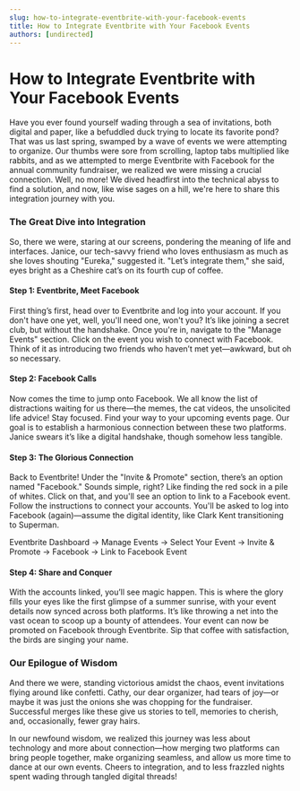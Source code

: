 ```yaml
---
slug: how-to-integrate-eventbrite-with-your-facebook-events
title: How to Integrate Eventbrite with Your Facebook Events
authors: [undirected]
---
```


# How to Integrate Eventbrite with Your Facebook Events

Have you ever found yourself wading through a sea of invitations, both digital and paper, like a befuddled duck trying to locate its favorite pond? That was us last spring, swamped by a wave of events we were attempting to organize. Our thumbs were sore from scrolling, laptop tabs multiplied like rabbits, and as we attempted to merge Eventbrite with Facebook for the annual community fundraiser, we realized we were missing a crucial connection. Well, no more! We dived headfirst into the technical abyss to find a solution, and now, like wise sages on a hill, we're here to share this integration journey with you.

### The Great Dive into Integration

So, there we were, staring at our screens, pondering the meaning of life and interfaces. Janice, our tech-savvy friend who loves enthusiasm as much as she loves shouting "Eureka," suggested it. "Let’s integrate them," she said, eyes bright as a Cheshire cat’s on its fourth cup of coffee.

#### Step 1: Eventbrite, Meet Facebook

First thing’s first, head over to Eventbrite and log into your account. If you don't have one yet, well, you'll need one, won't you? It’s like joining a secret club, but without the handshake. Once you're in, navigate to the "Manage Events" section. Click on the event you wish to connect with Facebook. Think of it as introducing two friends who haven’t met yet—awkward, but oh so necessary.

#### Step 2: Facebook Calls

Now comes the time to jump onto Facebook. We all know the list of distractions waiting for us there—the memes, the cat videos, the unsolicited life advice! Stay focused. Find your way to your upcoming events page. Our goal is to establish a harmonious connection between these two platforms. Janice swears it’s like a digital handshake, though somehow less tangible.

#### Step 3: The Glorious Connection

Back to Eventbrite! Under the "Invite & Promote" section, there’s an option named "Facebook." Sounds simple, right? Like finding the red sock in a pile of whites. Click on that, and you'll see an option to link to a Facebook event. Follow the instructions to connect your accounts. You'll be asked to log into Facebook (again)—assume the digital identity, like Clark Kent transitioning to Superman.


Eventbrite Dashboard -> Manage Events -> Select Your Event
-> Invite & Promote -> Facebook -> Link to Facebook Event


#### Step 4: Share and Conquer

With the accounts linked, you’ll see magic happen. This is where the glory fills your eyes like the first glimpse of a summer sunrise, with your event details now synced across both platforms. It’s like throwing a net into the vast ocean to scoop up a bounty of attendees. Your event can now be promoted on Facebook through Eventbrite. Sip that coffee with satisfaction, the birds are singing your name.

### Our Epilogue of Wisdom

And there we were, standing victorious amidst the chaos, event invitations flying around like confetti. Cathy, our dear organizer, had tears of joy—or maybe it was just the onions she was chopping for the fundraiser. Successful merges like these give us stories to tell, memories to cherish, and, occasionally, fewer gray hairs.

In our newfound wisdom, we realized this journey was less about technology and more about connection—how merging two platforms can bring people together, make organizing seamless, and allow us more time to dance at our own events. Cheers to integration, and to less frazzled nights spent wading through tangled digital threads!